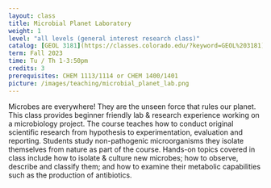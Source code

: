 ```yaml
---
layout: class
title: Microbial Planet Laboratory
weight: 1
level: "all levels (general interest research class)"
catalog: [GEOL 3181](https://classes.colorado.edu/?keyword=GEOL%203181)
term: Fall 2023
time: Tu / Th 1-3:50pm
credits: 3
prerequisites: CHEM 1113/1114 or CHEM 1400/1401
picture: /images/teaching/microbial_planet_lab.png
---
```


Microbes are everywhere! They are the unseen force that rules our planet. This class provides beginner friendly lab & research experience working on a microbiology project. The course teaches how to conduct original scientific research from hypothesis to experimentation, evaluation and reporting. Students study non-pathogenic microorganisms they isolate themselves from nature as part of the course. Hands-on topics covered in class include how to isolate & culture new microbes; how to observe, describe and classify them; and how to examine their metabolic capabilities such as the production of antibiotics.

